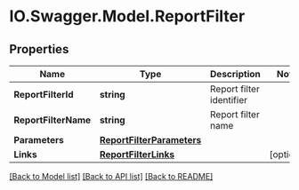 # IO.Swagger.Model.ReportFilter
## Properties

Name | Type | Description | Notes
------------ | ------------- | ------------- | -------------
**ReportFilterId** | **string** | Report filter identifier | 
**ReportFilterName** | **string** | Report filter name | 
**Parameters** | [**ReportFilterParameters**](ReportFilterParameters.md) |  | 
**Links** | [**ReportFilterLinks**](ReportFilterLinks.md) |  | [optional] 

[[Back to Model list]](../README.md#documentation-for-models) [[Back to API list]](../README.md#documentation-for-api-endpoints) [[Back to README]](../README.md)

